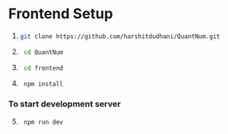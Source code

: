 # Frontend Setup

1.  ```bash 
    git clone https://github.com/harshitdudhani/QuantNum.git
2. ```bash
    cd QuantNum
3. ```bash
    cd frontend
4. ```bash
    npm install
### To start development server

5. ```bash
    npm run dev